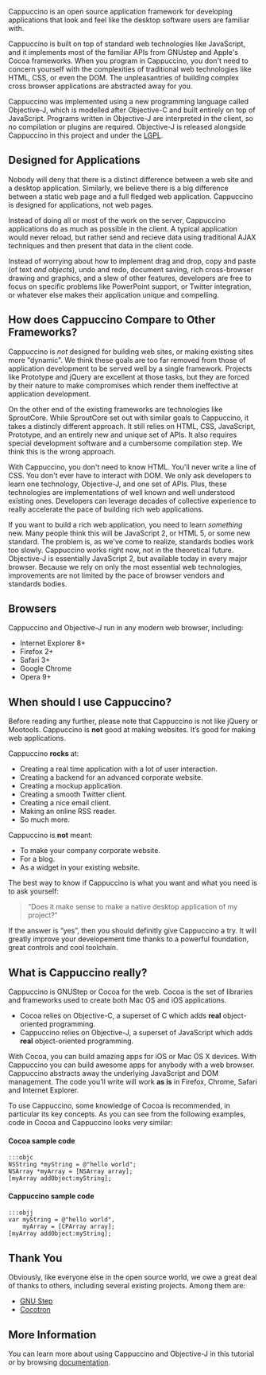 Cappuccino is an open source application framework for developing
applications that look and feel like the desktop software users are
familiar with.

Cappuccino is built on top of standard web technologies like JavaScript,
and it implements most of the familiar APIs from GNUstep and Apple's
Cocoa frameworks. When you program in Cappuccino, you don't need to
concern yourself with the complexities of traditional web technologies
like HTML, CSS, or even the DOM. The unpleasantries of building complex
cross browser applications are abstracted away for you.

Cappuccino was implemented using a new programming language called
Objective-J, which is modelled after Objective-C and built entirely on
top of JavaScript. Programs written in Objective-J are interpreted in
the client, so no compilation or plugins are required. Objective-J is
released alongside Cappuccino in this project and under the
[LGPL](/learn/lgpl.txt).

## Designed for Applications

Nobody will deny that there is a distinct difference between a web site
and a desktop application. Similarly, we believe there is a big
difference between a static web page and a full fledged web application.
Cappuccino is designed for applications, not web pages.

Instead of doing all or most of the work on the server, Cappuccino
applications do as much as possible in the client. A typical application
would never reload, but rather send and recieve data using traditional
AJAX techniques and then present that data in the client code.

Instead of worrying about how to implement drag and drop, copy and paste
(of text *and objects*), undo and redo, document saving, rich
cross-browser drawing and graphics, and a slew of other features,
developers are free to focus on specific problems like PowerPoint
support, or Twitter integration, or whatever else makes their
application unique and compelling.

## How does Cappuccino Compare to Other Frameworks?

Cappuccino is *not* designed for building web sites, or making existing
sites more "dynamic". We think these goals are too far removed from
those of application development to be served well by a single
framework. Projects like Prototype and jQuery are excellent at those
tasks, but they are forced by their nature to make compromises which
render them ineffective at application development.

On the other end of the existing frameworks are technologies like
SproutCore. While SproutCore set out with similar goals to Cappuccino,
it takes a distincly different approach. It still relies on HTML, CSS,
JavaScript, Prototype, and an entirely new and unique set of APIs. It
also requires special development software and a cumbersome compilation
step. We think this is the wrong approach.

With Cappuccino, you don't need to know HTML. You'll never write a line
of CSS. You don't ever have to interact with DOM. We only ask developers to
learn one technology, Objective-J, and one set of APIs. Plus, these
technologies are implementations of well known and well understood
existing ones. Developers can leverage decades of collective experience
to really accelerate the pace of building rich web applications.

If you want to build a rich web application, you need to learn
*something* new. Many people think this will be JavaScript 2, or HTML 5,
or some new standard. The problem is, as we've come to realize,
standards bodies work too slowly. Cappuccino works right now, not in the
theoretical future. Objective-J is essentially JavaScript 2, but
available today in every major browser. Because we rely on only the most
essential web technologies, improvements are not limited by the pace of
browser vendors and standards bodies.

## Browsers

Cappuccino and Objective-J run in any modern web browser, including:

-   Internet Explorer 8+
-   Firefox 2+
-   Safari 3+
-   Google Chrome
-   Opera 9+

## When should I use Cappuccino?

Before reading any further, please note that Cappuccino is not like
jQuery or Mootools. Cappuccino is **not** good at making websites. It’s
good for making web applications.

Cappuccino **rocks** at:

* Creating a real time application with a lot of user interaction.
* Creating a backend for an advanced corporate website.
* Creating a mockup application.
* Creating a smooth Twitter client.
* Creating a nice email client.
* Making an online RSS reader.
* So much more.

Cappuccino is **not** meant:

* To make your company corporate website.
* For a blog.
* As a widget in your existing website.

The best way to know if Cappuccino is what you want and what you need is
to ask yourself:

> “Does it make sense to make a native desktop application of my
> project?”

If the answer is “yes”, then you should definitly give Cappuccino a try.
It will greatly improve your developement time thanks to a powerful
foundation, great controls and cool toolchain.

## What is Cappuccino really?

Cappuccino is GNUStep or Cocoa for the web. Cocoa is the set of
libraries and frameworks used to create both Mac OS and iOS
applications.

-   Cocoa relies on Objective-C, a superset of C which adds **real**
    object-oriented programming.
-   Cappuccino relies on Objective-J, a superset of JavaScript which
    adds **real** object-oriented programming.

With Cocoa, you can build amazing apps for iOS or Mac OS X devices. With
Cappuccino you can build awesome apps for anybody with a web browser.
Cappuccino abstracts away the underlying JavaScript and DOM management.
The code you’ll write will work **as is** in Firefox, Chrome, Safari and
Internet Explorer.

To use Cappuccino, some knowledge of Cocoa is recommended, in particular
its key concepts. As you can see from the following examples, code in
Cocoa and Cappuccino looks very similar:

#### Cocoa sample code

    :::objc
    NSString *myString = @"hello world";
    NSArray *myArray = [NSArray array];
    [myArray addObject:myString];

#### Cappuccino sample code

    :::objj
    var myString = @"hello world",
        myArray = [CPArray array];
    [myArray addObject:myString];

## Thank You

Obviously, like everyone else in the open source world, we owe a great
deal of thanks to others, including several existing projects. Among
them are:

-   [GNU Step](http://www.gnustep.org/)
-   [Cocotron](http://www.cocotron.org/)

## More Information

You can learn more about using Cappuccino and Objective-J in this tutorial or by browsing
[documentation](/learn/documentation/).

